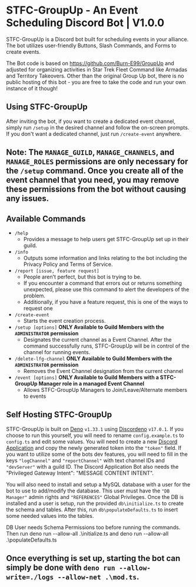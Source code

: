# STFC-GroupUp - An Event Scheduling Discord Bot | V1.0.0

STFC-GroupUp is a Discord bot built for scheduling events in your alliance.  The bot utilizes user-friendly Buttons, Slash Commands, and Forms to create events.

The Bot code is based on https://github.com/Burn-E99/GroupUp and adjusted for organizing activities in Star Trek Fleet Command like Armadas and Territory Takeovers.
Other than the original Group Up bot, there is no public hosting of this bot - you are free to take the code and run your own instance of it though!

## Using STFC-GroupUp
After inviting the bot, if you want to create a dedicated event channel, simply run `/setup` in the desired channel and follow the on-screen prompts.  If you don't want a dedicated channel, just run `/create-event` anywhere.

Note: The `MANAGE_GUILD`, `MANAGE_CHANNELS`, and `MANAGE_ROLES` permissions are only necessary for the `/setup` command.  Once you create all of the event channel that you need, you may remove these permissions from the bot without causing any issues.
---

## Available Commands
* `/help`
  * Provides a message to help users get STFC-GroupUp set up in their guild.
* `/info`
  * Outputs some information and links relating to the bot including the Privacy Policy and Terms of Service.
* `/report [issue, feature request]`
  * People aren't perfect, but this bot is trying to be.
  * If you encounter a command that errors out or returns something unexpected, please use this command to alert the developers of the problem.
  * Additionally, if you have a feature request, this is one of the ways to request one
* `/create-event`
  * Starts the event creation process.
* `/setup [options]` **ONLY Available to Guild Members with the `ADMINISTRATOR` permission**
  * Designates the current channel as a Event Channel.  After the command successfully runs, STFC-GroupUp will be in control of the channel for running events.
* `/delete-lfg-channel` **ONLY Available to Guild Members with the `ADMINISTRATOR` permission**
  * Removes the Event Channel designation from the current channel
* `/event [options]` **ONLY Available to Guild Members with a STFC-GroupUp Manager role in a managed Event Channel**
  * Allows STFC-GroupUp Managers to Join/Leave/Alternate members to events

## Self Hosting STFC-GroupUp
STFC-GroupUp is built on [Deno](https://deno.land/) `v1.33.1` using [Discordeno](https://discordeno.mod.land/) `v17.0.1`.  If you choose to run this yourself, you will need to rename `config.example.ts` to `config.ts` and edit some values.  You will need to create a new [Discord Application](https://discord.com/developers/applications) and copy the newly generated token into the `"token"` field.  If you want to utilize some of the bots dev features, you will need to fill in the keys `"logChannel"` and `"reportChannel"` with text channel IDs and `"devServer"` with a guild ID.
The Discord Application Bot also needs the "Privileged Gateway Intent": "MESSAGE CONTENT INTENT".

You will also need to install and setup a MySQL database with a user for the bot to use to add/modify the database.  This user must have the `"DB Manager"` admin rights and `"REFERENCES"` Global Privileges.  Once the DB is installed and a user is setup, run the provided `db\initialize.ts` to create the schema and tables.  After this, run `db\populateDefaults.ts` to insert some needed values into the tables.

DB User needs Schema Permissions too before running the commands.
Then run deno run --allow-all .\initialize.ts and deno run --allow-all .\populateDefaults.ts

Once everything is set up, starting the bot can simply be done with `deno run --allow-write=./logs --allow-net .\mod.ts`.
---
